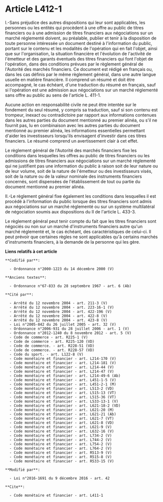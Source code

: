 # Article L412-1

I.-Sans préjudice des autres dispositions qui leur sont applicables, les personnes ou les entités qui procèdent à une offre
au public de titres financiers ou à une admission de titres financiers aux négociations sur un marché réglementé doivent, au
préalable, publier et tenir à la disposition de toute personne intéressée un document destiné à l'information du public,
portant sur le contenu et les modalités de l'opération qui en fait l'objet, ainsi que sur l'organisation, la situation
financière et l'évolution de l'activité de l'émetteur et des garants éventuels des titres financiers qui font l'objet de
l'opération, dans des conditions prévues par le règlement général de l'Autorité des marchés financiers. Ce document est
rédigé en français ou, dans les cas définis par le même règlement général, dans une autre langue usuelle en matière
financière. Il comprend un résumé et doit être accompagné, le cas échéant, d'une traduction du résumé en français, sauf si
l'opération est une admission aux négociations sur un marché réglementé sans offre au public au sens de l'article L. 411-1. 

Aucune action en responsabilité civile ne peut être intentée sur le fondement du seul résumé, y compris sa traduction, sauf
si son contenu est trompeur, inexact ou contradictoire par rapport aux informations contenues dans les autres parties du
document mentionné au premier alinéa, ou s'il ne fournit pas, lu en combinaison avec les autres parties du document mentionné
au premier alinéa, les informations essentielles permettant d'aider les investisseurs lorsqu'ils envisagent d'investir dans
ces titres financiers. Le résumé comprend un avertissement clair à cet effet. 

Le règlement général de l'Autorité des marchés financiers fixe les conditions dans lesquelles les offres au public de titres
financiers ou les admissions de titres financiers aux négociations sur un marché réglementé qui ne justifient pas une
information du public à raison soit de leur nature ou de leur volume, soit de la nature de l'émetteur ou des investisseurs
visés, soit de la nature ou de la valeur nominale des instruments financiers concernés, sont dispensées de l'établissement de
tout ou partie du document mentionné au premier alinéa. 

II.-Le règlement général fixe également les conditions dans lesquelles il est procédé à l'information du public lorsque des
titres financiers sont admis aux négociations sur un marché réglementé ou sur un système multilatéral de négociation soumis
aux dispositions du II de l'article L. 433-3.

Le règlement général peut tenir compte du fait que les titres financiers sont négociés ou non sur un marché d'instruments
financiers autre qu'un marché réglementé et, le cas échéant, des caractéristiques de celui-ci. Il peut prévoir que certaines
règles ne sont applicables qu'à certains marchés d'instruments financiers, à la demande de la personne qui les gère.

**Liens relatifs à cet article**

	**Codifié par**:

	  - Ordonnance n°2000-1223 du 14 décembre 2000 (V)

	**Anciens textes**:

	  - Ordonnance n°67-833 du 28 septembre 1967 - art. 6 (Ab)

	**Cité par**:

	  - Arrêté du 12 novembre 2004 - art. 211-3 (V)
	  - Arrêté du 12 novembre 2004 - art. 223-16-1 (V)
	  - Arrêté du 12 novembre 2004 - art. 422-196 (V)
	  - Arrêté du 12 novembre 2004 - art. 422-8 (V)
	  - Arrêté du 12 novembre 2004 - art. 423-8 (V)
	  - Loi n°2005-842 du 26 juillet 2005 - art. 32 (V)
	  - Ordonnance n°2006-931 du 28 juillet 2006 - art. 1 (V)
	  - Ordonnance n°2012-1240 du 8 novembre 2012 - art. 5 (V)
	  - Code de commerce - art. R225-1 (V)
	  - Code de commerce - art. R225-120 (VD)
	  - Code de commerce. - art. R228-51 (VD)
	  - Code de commerce. - art. R228-57 (VD)
	  - Code du sport. - art. L122-8 (V)
	  - Code monétaire et financier - art. L214-170 (V)
	  - Code monétaire et financier - art. L214-181 (V)
	  - Code monétaire et financier - art. L214-44 (V)
	  - Code monétaire et financier - art. L214-47 (V)
	  - Code monétaire et financier - art. L214-49-6 (Ab)
	  - Code monétaire et financier - art. L451-1-5 (V)
	  - Code monétaire et financier - art. L451-2-1 (M)
	  - Code monétaire et financier - art. L513-2 (VD)
	  - Code monétaire et financier - art. L515-13 (VT)
	  - Code monétaire et financier - art. L515-36 (VT)
	  - Code monétaire et financier - art. L533-13-1 (V)
	  - Code monétaire et financier - art. L621-18-2 (VD)
	  - Code monétaire et financier - art. L621-20 (M)
	  - Code monétaire et financier - art. L621-21 (Ab)
	  - Code monétaire et financier - art. L621-7 (VT)
	  - Code monétaire et financier - art. L621-8 (VD)
	  - Code monétaire et financier - art. L621-9 (V)
	  - Code monétaire et financier - art. L632-16 (V)
	  - Code monétaire et financier - art. L734-2 (V)
	  - Code monétaire et financier - art. L744-2 (V)
	  - Code monétaire et financier - art. L754-2 (V)
	  - Code monétaire et financier - art. L764-2 (V)
	  - Code monétaire et financier - art. R513-9 (V)
	  - Code monétaire et financier - art. R515-8 (V)
	  - Code monétaire et financier - art. R533-15 (V)

	**Modifié par**:

	  - Loi n°2016-1691 du 9 décembre 2016 - art. 42

	**Cite**:

	  - Code monétaire et financier - art. L411-1
